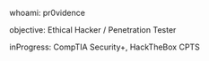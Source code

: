 whoami: pr0vidence

objective: Ethical Hacker / Penetration Tester

inProgress: CompTIA Security+, HackTheBox CPTS

<!---
dgrey424/dgrey424 is a ✨ special ✨ repository because its `README.md` (this file) appears on your GitHub profile.
You can click the Preview link to take a look at your changes.
--->

